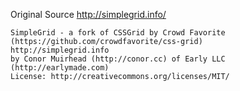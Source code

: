 Original Source http://simplegrid.info/

    SimpleGrid - a fork of CSSGrid by Crowd Favorite (https://github.com/crowdfavorite/css-grid)
    http://simplegrid.info
    by Conor Muirhead (http://conor.cc) of Early LLC (http://earlymade.com)	
    License: http://creativecommons.org/licenses/MIT/